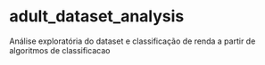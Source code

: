 # adult_dataset_analysis
Análise exploratória do dataset e classificação de renda a partir de algoritmos de classificacao
